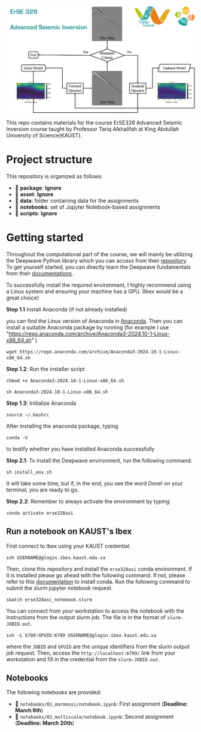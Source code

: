 ![LOGO](logo_v2.png)

This repo contains materials for the course ErSE328 Advanced Seismic Inversion course taught by Professor Tariq Alkhalifah at King Abdullah University of Science(KAUST).


# Project structure
This repository is organized as follows:

* :open_file_folder: **package**: **Ignore**
* :open_file_folder: **asset**: **Ignore**
* :open_file_folder: **data**: folder containing data for the assignments
* :open_file_folder: **notebooks**: set of Jupyter Notebook-based assignments
* :open_file_folder: **scripts**: **Ignore**
  
# Getting started

Throughout the computational part of the course, we will mainly be utilizing the Deepwave Python library which you can access from their [repository](https://github.com/ar4/deepwave?tab=readme-ov-file). To get yourself started, you can directly learn the Deepwave fundamentals from their [documentations](https://ausargeo.com/deepwave/).

To successfully install the required environment, I highly recommend using a Linux system and ensuring your machine has a GPU. (Ibex would be a great choice)

**Step 1.1** Install Anaconda (if not already installed)

you can find the Linux version of Anaconda in [Anaconda](https://repo.anaconda.com/archive/). Then you can install a suitable Anaconda package by running (for example I use "https://repo.anaconda.com/archive/Anaconda3-2024.10-1-Linux-x86_64.sh" )

```
wget https://repo.anaconda.com/archive/Anaconda3-2024.10-1-Linux-x86_64.sh
```
**Step 1.2**: Run the installer script
```
chmod +x Anaconda3-2024.10-1-Linux-x86_64.sh
```
```
sh Anaconda3-2024.10-1-Linux-x86_64.sh
```
**Step 1.3**: Initialize Anaconda 
```
source ~/.bashrc
```
After installing the anaconda package, typing 
```
conda -V
```
to testify whether you have installed Anaconda successfully

**Step 2.1**: To install the Deepwave environment, run the following command:
```
sh install_env.sh
```
It will take some time, but if, in the end, you see the word Done! on your terminal, you are ready to go.

**Step 2.2**: Remember to always activate the environment by typing:
```
conda activate erse328asi
```
## Run a notebook on KAUST's Ibex

First connect to Ibex using your KAUST credential.

```
ssh USERNAME@glogin.ibex.kaust.edu.sa
```
Then, clone this repository and install the `erse328asi` conda environment. If it is installed please go ahead with the following command. If not, please refer to this [documentation](https://docs.anaconda.com/free/miniconda/) to install conda. Run the following command to submit the slurm jupyter notebook request.

```
sbatch erse328asi_notebook.slurm

```

You can connect from your workstation to access the notebook with the instructions from the output slurm job. The file is in the format of `slurm-JOBID.out`.

```
ssh -L 6789:GPUID:6789 USERNAME@glogin.ibex.kaust.edu.sa
```

where the `JOBID` and `GPUID` are the unique identifiers from the slurm output job request. Then, access the `http://localhost:6789/` link from your workstation and fill in the credential from the `slurm-JOBID.out`.

## Notebooks
The following notebooks are provided:

- :orange_book: ``notebooks/01_marmousi/notebook.ipynb``: First assignment (**Deadline: March 6th**)
- :orange_book: ``notebooks/02_multiscale/notebook.ipynb``: Second assignment (**Deadline: March 20th**)





